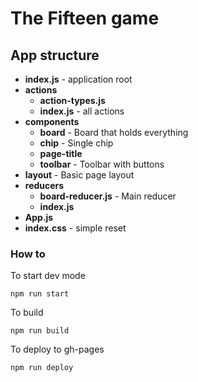 # The Fifteen game

## App structure

- **index.js** - application root
- **actions**
    - **action-types.js**
    - **index.js** - all actions
- **components**
    - **board** - Board that holds everything
    - **chip** - Single chip
    - **page-title**
    - **toolbar** - Toolbar with buttons
- **layout** - Basic page layout
- **reducers**
    - **board-reducer.js** - Main reducer
    - **index.js**
- **App.js**
- **index.css** - simple reset

### How to

To start dev mode
```
npm run start
```
To build
```
npm run build
```
To deploy to gh-pages
```
npm run deploy
```
